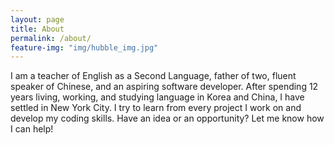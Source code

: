 ```yaml
---
layout: page
title: About
permalink: /about/
feature-img: "img/hubble_img.jpg"
---
```


I am a teacher of English as a Second Language, father of two, fluent speaker of Chinese, and an aspiring software developer. After spending 12 years living, working, and studying language in Korea and China, I have settled in New York City. I try to learn from every project I work on and develop my coding skills. Have an idea or an opportunity? Let me know how I can help!
